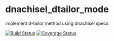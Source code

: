 # dnachisel_dtailor_mode
implement d-tailor method using dnachisel specs

[![Build Status](https://travis-ci.org/Lix1993/dnachisel_dtailor_mode.svg?branch=master)](https://travis-ci.org/Lix1993/dnachisel_dtailor_mode)
[![Coverage Status](https://coveralls.io/repos/github/Lix1993/dnachisel_dtailor_mode/badge.svg?branch=master)](https://coveralls.io/github/Lix1993/dnachisel_dtailor_mode?branch=master)
